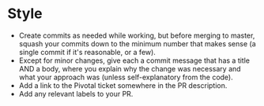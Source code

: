 # Style

- Create commits as needed while working, but before merging to master, squash
  your commits down to the minimum number that makes sense (a single commit if
  it's reasonable, or a few).
- Except for minor changes, give each a commit message that has a title AND a
  body, where you explain why the change was necessary and what your approach
  was (unless self-explanatory from the code).
- Add a link to the Pivotal ticket somewhere in the PR description.
- Add any relevant labels to your PR.
